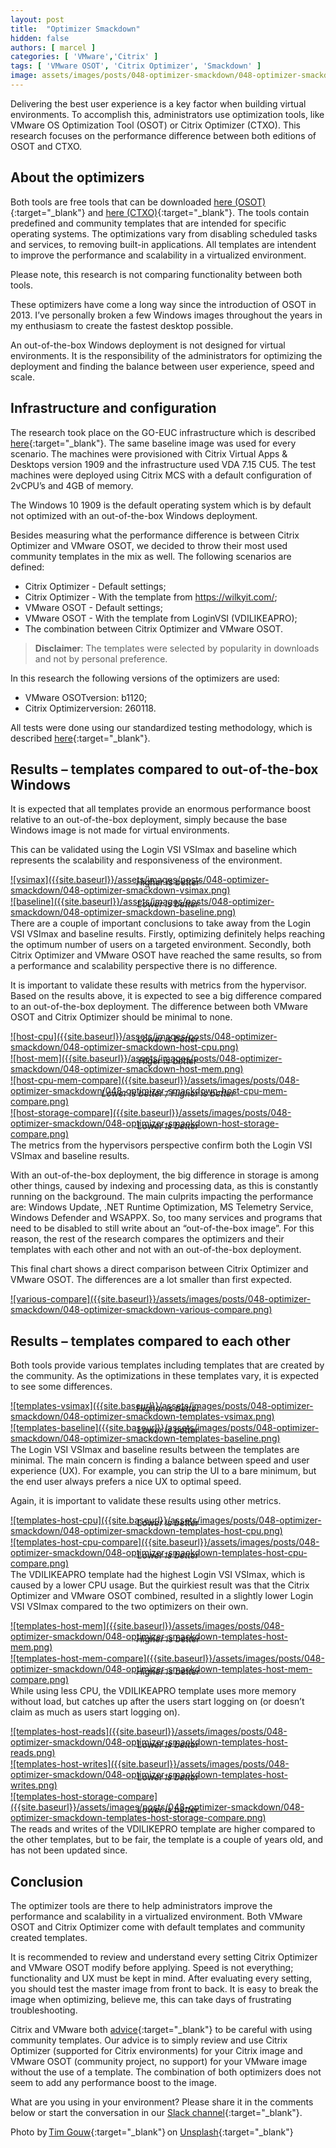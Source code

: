 ```yaml
---
layout: post
title:  "Optimizer Smackdown"
hidden: false
authors: [ marcel ]
categories: [ 'VMware','Citrix' ]
tags: [ 'VMware OSOT', 'Citrix Optimizer', 'Smackdown' ]
image: assets/images/posts/048-optimizer-smackdown/048-optimizer-smackdown-feature-image.png
---
```

Delivering the best user experience is a key factor when building virtual environments. To accomplish this, administrators use optimization tools, like VMware OS Optimization Tool (OSOT) or Citrix Optimizer (CTXO). This research focuses on the performance difference between both editions of OSOT and CTXO. 

## About the optimizers
Both tools are free tools that can be downloaded [here (OSOT)](https://flings.vmware.com/vmware-os-optimization-tool){:target="_blank"} and [here (CTXO)](https://support.citrix.com/article/CTX224676){:target="_blank"}. The tools contain predefined and community templates that are intended for specific operating systems. The optimizations vary from disabling scheduled tasks and services, to removing built-in applications. All templates are intendent to improve the performance and scalability in a virtualized environment. 

Please note, this research is not comparing functionality between both tools. 

These optimizers have come a long way since the introduction of OSOT in 2013. I’ve personally broken a few Windows images throughout the years in my enthusiasm to create the fastest desktop possible.  

An out-of-the-box Windows deployment is not designed for virtual environments. It is the responsibility of the administrators for optimizing the deployment and finding the balance between user experience, speed and scale.  

## Infrastructure and configuration 
The research took place on the GO-EUC infrastructure which is described [here]({{site.baseurl}}/architecture-and-hardware-setup-overview-2018){:target="_blank"}. The same baseline image was used for every scenario. The machines were provisioned with Citrix Virtual Apps & Desktops version 1909 and the infrastructure used VDA 7.15 CU5. The test machines were deployed using Citrix MCS with a default configuration of 2vCPU’s and 4GB of memory. 

The Windows 10 1909 is the default operating system which is by default not optimized with an out-of-the-box Windows deployment.  

Besides measuring what the performance difference is between Citrix Optimizer and VMware OSOT, we decided to throw their most used community templates in the mix as well. The following scenarios are defined: 

  * Citrix Optimizer - Default settings; 
  * Citrix Optimizer - With the template from https://wilkyit.com/; 
  * VMware OSOT - Default settings; 
  * VMware OSOT - With the template from LoginVSI (VDILIKEAPRO); 
  * The combination between Citrix Optimizer and VMware OSOT. 

> <b>Disclaimer</b>: The templates were selected by popularity in downloads and not by personal preference. 

In this research the following versions of the optimizers are used: 

  * VMware OSOTversion: b1120; 
  * Citrix Optimizerversion: 260118. 

All tests were done using our standardized testing methodology, which is described [here]({{site.baseurl}}/insight-in-the-testing-methodology){:target="_blank"}. 

## Results – templates compared to out-of-the-box Windows 
It is expected that all templates provide an enormous performance boost relative to an out-of-the-box deployment, simply because the base Windows image is not made for virtual environments. 

This can be validated using the Login VSI VSImax and baseline which represents the scalability and responsiveness of the environment. 

<a href="{{site.baseurl}}/assets/images/posts/048-optimizer-smackdown/048-optimizer-smackdown-vsimax.png" data-lightbox="vsimax">
![vsimax]({{site.baseurl}}/assets/images/posts/048-optimizer-smackdown/048-optimizer-smackdown-vsimax.png)
</a>
<p align="center" style="margin-top: -30px;" >
  <i>Higher is better</i>
</p>

<a href="{{site.baseurl}}/assets/images/posts/048-optimizer-smackdown/048-optimizer-smackdown-baseline.png" data-lightbox="baseline">
![baseline]({{site.baseurl}}/assets/images/posts/048-optimizer-smackdown/048-optimizer-smackdown-baseline.png)
</a>
<p align="center" style="margin-top: -30px;" >
  <i>Lower is better</i>
</p>

There are a couple of important conclusions to take away from the Login VSI VSImax and baseline results. Firstly, optimizing definitely helps reaching the optimum number of users on a targeted environment. Secondly, both Citrix Optimizer and VMware OSOT have reached the same results, so from a performance and scalability perspective there is no difference. 

It is important to validate these results with metrics from the hypervisor. Based on the results above, it is expected to see a big difference compared to an out-of-the-box deployment. The difference between both VMware OSOT and Citrix Optimizer should be minimal to none. 

<a href="{{site.baseurl}}/assets/images/posts/048-optimizer-smackdown/048-optimizer-smackdown-host-cpu.png" data-lightbox="host-cpu">
![host-cpu]({{site.baseurl}}/assets/images/posts/048-optimizer-smackdown/048-optimizer-smackdown-host-cpu.png)
</a>
<p align="center" style="margin-top: -30px;" >
  <i>Lower is better</i>
</p>

<a href="{{site.baseurl}}/assets/images/posts/048-optimizer-smackdown/048-optimizer-smackdown-host-mem.png" data-lightbox="host-mem">
![host-mem]({{site.baseurl}}/assets/images/posts/048-optimizer-smackdown/048-optimizer-smackdown-host-mem.png)
</a>
<p align="center" style="margin-top: -30px;" >
  <i>Higer is better</i>
</p>

<a href="{{site.baseurl}}/assets/images/posts/048-optimizer-smackdown/048-optimizer-smackdown-host-cpu-mem-compare.png" data-lightbox="host-cpu-mem-compare">
![host-cpu-mem-compare]({{site.baseurl}}/assets/images/posts/048-optimizer-smackdown/048-optimizer-smackdown-host-cpu-mem-compare.png)
</a>
<p align="center" style="margin-top: -30px;" >
  <i>Lower is better / Higher is better </i>
</p>

<a href="{{site.baseurl}}/assets/images/posts/048-optimizer-smackdown/048-optimizer-smackdown-host-storage-compare.png" data-lightbox="host-storage-compare">
![host-storage-compare]({{site.baseurl}}/assets/images/posts/048-optimizer-smackdown/048-optimizer-smackdown-host-storage-compare.png)
</a>
<p align="center" style="margin-top: -30px;" >
  <i>Lower is better</i>
</p>

The metrics from the hypervisors perspective confirm both the Login VSI VSImax and baseline results.  

With an out-of-the-box deployment, the big difference in storage is among other things, caused by indexing and processing data, as this is constantly running on the background. The main culprits impacting the performance are: Windows Update, .NET Runtime Optimization, MS Telemetry Service, Windows Defender and WSAPPX. So, too many services and programs that need to be disabled to still write about an “out-of-the-box image”. For this reason, the rest of the research compares the optimizers and their templates with each other and not with an out-of-the-box deployment. 

This final chart shows a direct comparison between Citrix Optimizer and VMware OSOT. The differences are a lot smaller than first expected. 

<a href="{{site.baseurl}}/assets/images/posts/048-optimizer-smackdown/048-optimizer-smackdown-various-compare.png" data-lightbox="various-compare">
![various-compare]({{site.baseurl}}/assets/images/posts/048-optimizer-smackdown/048-optimizer-smackdown-various-compare.png)
</a>

## Results – templates compared to each other 
Both tools provide various templates including templates that are created by the community. As the optimizations in these templates vary, it is expected to see some differences. 

<a href="{{site.baseurl}}/assets/images/posts/048-optimizer-smackdown/048-optimizer-smackdown-templates-vsimax.png" data-lightbox="templates-vsimax">
![templates-vsimax]({{site.baseurl}}/assets/images/posts/048-optimizer-smackdown/048-optimizer-smackdown-templates-vsimax.png)
</a>
<p align="center" style="margin-top: -30px;" >
  <i>Higher is better</i>
</p>

<a href="{{site.baseurl}}/assets/images/posts/048-optimizer-smackdown/048-optimizer-smackdown-templates-baseline.png" data-lightbox="templates-baseline">
![templates-baseline]({{site.baseurl}}/assets/images/posts/048-optimizer-smackdown/048-optimizer-smackdown-templates-baseline.png)
</a>
<p align="center" style="margin-top: -30px;" >
  <i>Lower is better</i>
</p>

The Login VSI VSImax and baseline results between the templates are minimal. The main concern is finding a balance between speed and user experience (UX). For example, you can strip the UI to a bare minimum, but the end user always prefers a nice UX to optimal speed.  

Again, it is important to validate these results using other metrics. 

<a href="{{site.baseurl}}/assets/images/posts/048-optimizer-smackdown/048-optimizer-smackdown-templates-host-cpu.png" data-lightbox="templates-host-cpu">
![templates-host-cpu]({{site.baseurl}}/assets/images/posts/048-optimizer-smackdown/048-optimizer-smackdown-templates-host-cpu.png)
</a>
<p align="center" style="margin-top: -30px;" >
  <i>Lower is better</i>
</p>

<a href="{{site.baseurl}}/assets/images/posts/048-optimizer-smackdown/048-optimizer-smackdown-templates-host-cpu-compare.png" data-lightbox="templates-host-cpu-compare">
![templates-host-cpu-compare]({{site.baseurl}}/assets/images/posts/048-optimizer-smackdown/048-optimizer-smackdown-templates-host-cpu-compare.png)
</a>
<p align="center" style="margin-top: -30px;" >
  <i>Lower is better</i>
</p>

The VDILIKEAPRO template had the highest Login VSI VSImax, which is caused by a lower CPU usage. But the quirkiest result was that the Citrix Optimizer and VMware OSOT combined, resulted in a slightly lower Login VSI VSImax compared to the two optimizers on their own.  

<a href="{{site.baseurl}}/assets/images/posts/048-optimizer-smackdown/048-optimizer-smackdown-templates-host-mem.png" data-lightbox="templates-host-mem">
![templates-host-mem]({{site.baseurl}}/assets/images/posts/048-optimizer-smackdown/048-optimizer-smackdown-templates-host-mem.png)
</a>
<p align="center" style="margin-top: -30px;" >
  <i>Higher is better</i>
</p>

<a href="{{site.baseurl}}/assets/images/posts/048-optimizer-smackdown/048-optimizer-smackdown-templates-host-mem-compare.png" data-lightbox="templates-host-mem-compare">
![templates-host-mem-compare]({{site.baseurl}}/assets/images/posts/048-optimizer-smackdown/048-optimizer-smackdown-templates-host-mem-compare.png)
</a>
<p align="center" style="margin-top: -30px;" >
  <i>Higher is better</i>
</p>

While using less CPU, the VDILIKEAPRO template uses more memory without load, but catches up after the users start logging on (or doesn’t claim as much as users start logging on). 

<a href="{{site.baseurl}}/assets/images/posts/048-optimizer-smackdown/048-optimizer-smackdown-templates-host-reads.png" data-lightbox="templates-host-reads">
![templates-host-reads]({{site.baseurl}}/assets/images/posts/048-optimizer-smackdown/048-optimizer-smackdown-templates-host-reads.png)
</a>
<p align="center" style="margin-top: -30px;" >
  <i>Lower is better</i>
</p>

<a href="{{site.baseurl}}/assets/images/posts/048-optimizer-smackdown/048-optimizer-smackdown-templates-host-writes.png" data-lightbox="templates-host-writes">
![templates-host-writes]({{site.baseurl}}/assets/images/posts/048-optimizer-smackdown/048-optimizer-smackdown-templates-host-writes.png)
</a>
<p align="center" style="margin-top: -30px;" >
  <i>Lower is better</i>
</p>

<a href="{{site.baseurl}}/assets/images/posts/048-optimizer-smackdown/048-optimizer-smackdown-templates-host-storage-compare.png" data-lightbox="templates-host-storage-compare">
![templates-host-storage-compare]({{site.baseurl}}/assets/images/posts/048-optimizer-smackdown/048-optimizer-smackdown-templates-host-storage-compare.png)
</a>
<p align="center" style="margin-top: -30px;" >
  <i>Lower is better</i>
</p>

The reads and writes of the VDILIKEPRO template are higher compared to the other templates, but to be fair, the template is a couple of years old, and has not been updated since. 

## Conclusion
The optimizer tools are there to help administrators improve the performance and scalability in a virtualized environment. Both VMware OSOT and Citrix Optimizer come with default templates and community created templates. 

It is recommended to review and understand every setting Citrix Optimizer and VMware OSOT modify before applying. Speed is not everything; functionality and UX must be kept in mind. After evaluating every setting, you should test the master image from front to back. It is easy to break the image when optimizing, believe me, this can take days of frustrating troubleshooting. 

Citrix and VMware both [advice](https://communities.vmware.com/thread/616245){:target="_blank"} to be careful with using community templates. Our advice is to simply review and use Citrix Optimizer (supported for Citrix environments) for your Citrix image and VMware OSOT (community project, no support) for your VMware image without the use of a template. The combination of both optimizers does not seem to add any performance boost to the image. 

What are you using in your environment? Please share it in the comments below or start the conversation in our [Slack channel](https://{{site.title}}.slack.com){:target="_blank"}. 

Photo by [Tim Gouw](https://unsplash.com/@punttim?utm_source=unsplash&utm_medium=referral&utm_content=creditCopyText){:target="_blank"} on [Unsplash](https://unsplash.com/s/photos/sprint?utm_source=unsplash&utm_medium=referral&utm_content=creditCopyText){:target="_blank"}
